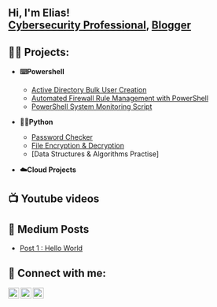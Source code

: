 <h2>Hi, I'm Elias! <br/><a 
href="https://www.linkedin.com/in/elias-mohamed-961554177/">Cybersecurity Professional</a>, <a 
href="https://medium.com/@EliasMo">Blogger</a></h2>

<h2>🐱‍💻 Projects:</h2>

- <b> ⌨️Powershell </b>

  - [Active Directory Bulk User Creation](https://github.com/EliasMo/Active-Directory-Bulk-User-Creation)
  - [Automated Firewall Rule Management with PowerShell](https://github.com/EliasMo/FirewallRuleAuto)
  - [PowerShell System Monitoring Script](https://github.com/EliasMo/Sysmonitor-PS)
  

- <b> 🐍🤖Python </b>


  - [Password Checker](https://github.com/EliasMo/PasswordChecker)
  - [File Encryption & Decryption](https://github.com/EliasMo/FileEncryptionDecryption)
  - [Data Structures & Algorithms Practise]
  

- <b> ☁️Cloud Projects </b>


<h2>📺 Youtube videos </h2>


<h2> 📖 Medium Posts </h2>

- [ Post 1 : Hello World ](https://medium.com/@EliasMo/the-first-few-posts-are-always-interesting-e98deed358c0)


<h2> 🤳 Connect with me:</h2>

<!-- [<img align="left" alt=Elias | YouTube" width="22px" src="https://cdn.jsdelivr.net/npm/simple-icons@v3/icons/youtube.svg" />][youtube] -->
[<img align="left" alt="Elias | Twitter" width="22px" src="https://cdn.jsdelivr.net/npm/simple-icons@v3/icons/twitter.svg" />][twitter]
[<img align="left" alt="Elias | LinkedIn" width="22px" src="https://cdn.jsdelivr.net/npm/simple-icons@v3/icons/linkedin.svg" />][linkedin]
[<img align="left" alt="Elias | Instagram" width="22px" src="https://cdn.jsdelivr.net/npm/simple-icons@v3/icons/instagram.svg" />][instagram]

[twitter]: https://twitter.com/GeneralBlackBrd
[instagram]: https://www.instagram.com/elias_mohamedd/?hl=en
[linkedin]: https://www.linkedin.com/in/elias-mohamed-961554177/

<!--
 is a ✨ _special_ ✨ repository because its `README.md` (this file) appears on your GitHub profile.

Here are some ideas to get you started:

- 🔭 I’m currently working on ...
- 🌱 I’m currently learning ...
- 👯 I’m looking to collaborate on ...
- 🤔 I’m looking for help with ...
- 💬 Ask me about ...
- 📫 How to reach me: ...
- 😄 Pronouns: ...
- ⚡ Fun fact: ...
-->
